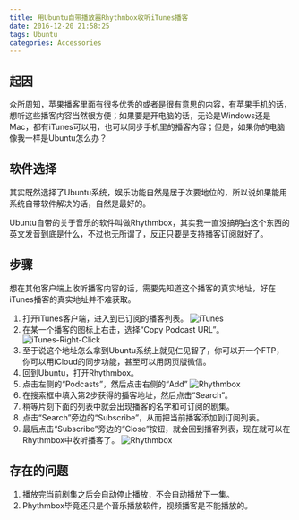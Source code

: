 ```yaml
---
title: 用Ubuntu自带播放器Rhythmbox收听iTunes播客
date: 2016-12-20 21:58:25
tags: Ubuntu
categories: Accessories
---
```


## 起因

众所周知，苹果播客里面有很多优秀的或者是很有意思的内容，有苹果手机的话，想听这些播客内容当然很方便；如果要是开电脑的话，无论是Windows还是Mac，都有iTunes可以用，也可以同步手机里的播客内容；但是，如果你的电脑像我一样是Ubuntu怎么办？

<!--more-->

## 软件选择

其实既然选择了Ubuntu系统，娱乐功能自然是居于次要地位的，所以说如果能用系统自带软件解决的话，自然是最好的。

Ubuntu自带的关于音乐的软件叫做Rhythmbox，其实我一直没搞明白这个东西的英文发音到底是什么，不过也无所谓了，反正只要是支持播客订阅就好了。

## 步骤

想在其他客户端上收听播客内容的话，需要先知道这个播客的真实地址，好在iTunes播客的真实地址并不难获取。

1. 打开iTunes客户端，进入到已订阅的播客列表。
![iTunes](/images/iTunes.jpg)
2. 在某一个播客的图标上右击，选择“Copy Podcast URL”。
![iTunes-Right-Click](/images/iTunes-right-click.jpg)
3. 至于说这个地址怎么拿到Ubuntu系统上就见仁见智了，你可以开一个FTP，你可以用iCloud的同步功能，甚至可以用网页版微信。
4. 回到Ubuntu，打开Rhythmbox。
5. 点击左侧的“Podcasts”，然后点击右侧的“Add”
![Rhythmbox](/images/Rhythmbox.png)
6. 在搜索框中填入第2步获得的播客地址，然后点击“Search”。
7. 稍等片刻下面的列表中就会出现播客的名字和可订阅的剧集。
8. 点击“Search”旁边的“Subscribe”，从而把当前播客添加到订阅列表。
9. 最后点击“Subscribe”旁边的“Close”按钮，就会回到播客列表，现在就可以在Rhythmbox中收听播客了。
![Rhythmbox](/images/Rhythmbox-Add-Podcast.png)

## 存在的问题

1. 播放完当前剧集之后会自动停止播放，不会自动播放下一集。
2. Phythmbox毕竟还只是个音乐播放软件，视频播客是不能播放的。
